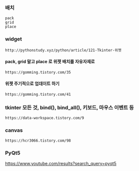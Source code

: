 ### 배치
	pack
	grid
	place


### widget
	http://pythonstudy.xyz/python/article/121-Tkinter-위젯
	
#### pack, grid 말고 place 로 위젯 배치를 자유자재로
	https://gomming.tistory.com/35

#### 위젯 주기적으로 업데이트 하기
	https://gomming.tistory.com/41


### tkinter 모든 것, bind(), bind_all(), 키보드, 마우스 이벤트 등
	https://data-workspace.tistory.com/9


### canvas
	https://hcr3066.tistory.com/98


### PyQt5
https://www.youtube.com/results?search_query=pyqt5

